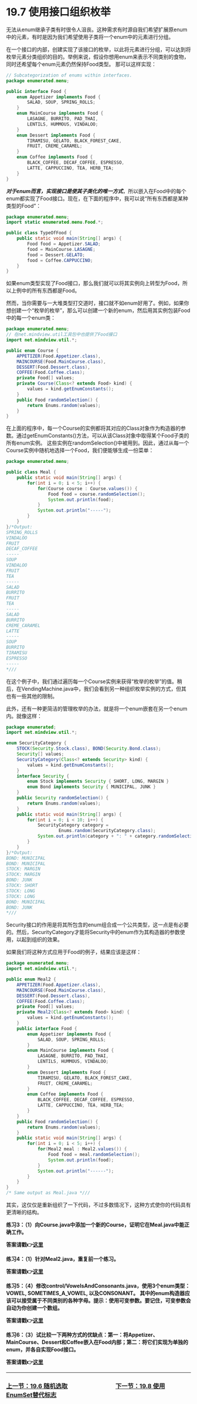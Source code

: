 # 19.7 使用接口组织枚举
无法从enum继承子类有时很令人沮丧。这种需求有时源自我们希望扩展原enum中的元素，有时是因为我们希望使用子类将一个enum中的元素进行分组。

在一个接口的内部，创建实现了该接口的枚举，以此将元素进行分组，可以达到将枚举元素分类组织的目的。举例来说，假设你想用enum来表示不同类别的食物，同时还希望每个enum元素仍然保持Food类型。
那可以这样实现：
```java
// Subcategorization of enums within interfaces.
package enumerated.menu;

public interface Food {
    enum Appetizer implements Food {
    	SALAD, SOUP, SPRING_ROLLS;
    }
    enum MainCourse implements Food {
    	LASAGNE, BURRITO, PAD_THAI,
    	LENTILS, HUMMOUS, VINDALOO;
    }
    enum Dessert implements Food {
    	TIRAMISU, GELATO, BLACK_FOREST_CAKE,
    	FRUIT, CREME_CARAMEL;
    }
    enum Coffee implements Food {
    	BLACK_COFFEE, DECAF_COFFEE, ESPRESSO,
    	LATTE, CAPPUCCINO, TEA, HERB_TEA;
    }
}
```
***对于enum而言，实现接口是使其子类化的唯一方式***，所以嵌入在Food中的每个enum都实现了Food接口。现在，在下面的程序中，我可以说“所有东西都是某种类型的Food”：
```java
package enumerated.menu;
import static enumerated.menu.Food.*;

public class TypeOfFood {
	public static void main(String[] args) {
        Food food = Appetizer.SALAD;
        food = MainCourse.LASAGNE;
        food = Dessert.GELATO;
        food = Coffee.CAPPUCCINO;
	}
}
```
如果enum类型实现了Food接口，那么我们就可以将其实例向上转型为Food，所以上例中的所有东西都是Food。

然而，当你需要与一大堆类型打交道时，接口就不如enum好用了。例如，如果你想创建一个“枚举的枚举”，那么可以创建一个新的enum，然后用其实例包装Food中的每一个enum类：
```java
package enumerated.menu;
// 在net.mindview.util工具包中也提供了Food接口
import net.mindview.util.*;

public enum Course {
    APPETIZER(Food.Appetizer.class),
    MAINCOURSE(Food.MainCourse.class),
    DESSERT(Food.Dessert.class),
    COFFEE(Food.Coffee.class);
	private Food[] values;
	private Course(Class<? extends Food> kind) {
		values = kind.getEnumConstants();
	}
	public Food randomSelection() {
		return Enums.random(values);
	}
}
```
在上面的程序中，每一个Course的实例都将其对应的Class对象作为构造器的参数。通过getEnumConstants()方法，可以从该Class对象中取得某个Food子类的所有enum实例。
这些实例在randomSelection()中被用到。因此，通过从每一个Course实例中随机地选择一个Food，我们便能够生成一份菜单：
```java
package enumerated.menu;

public class Meal {
	public static void main(String[] args) {
        for(int i = 0; i < 5; i++) {
        	for(Course course : Course.values()) {
        		Food food = course.randomSelection();
        		System.out.println(food);
        	}
        	System.out.println("-----");
        }
	}
}/*Output:
SPRING_ROLLS
VINDALOO
FRUIT
DECAF_COFFEE
-----
SOUP
VINDALOO
FRUIT
TEA
-----
SALAD
BURRITO
FRUIT
TEA
-----
SALAD
BURRITO
CREME_CARAMEL
LATTE
-----
SOUP
BURRITO
TIRAMISU
ESPRESSO
-----
*///
```
在这个例子中，我们通过遍历每一个Course实例来获得“枚举的枚举”的值。稍后，在VendingMachine.java中，我们会看到另一种组织枚举实例的方式，但其也有一些其他的限制。

此外，还有一种更简洁的管理枚举的办法，就是将一个enum嵌套在另一个enum内。就像这样：
```java
package enumerated;
import net.mindview.util.*;

enum SecurityCategory {
    STOCK(Security.Stock.class), BOND(Security.Bond.class);
	Security[] values;
	SecurityCategory(Class<? extends Security> kind) {
		values = kind.getEnumConstants();
	}
	interface Security {
		enum Stock implements Security { SHORT, LONG, MARGIN }
		enum Bond implements Security { MUNICIPAL, JUNK }
	}
	public Security randomSelection() {
		return Enums.random(values);
	}
	public static void main(String[] args) {
        for(int i = 0; i < 10; i++) {
        	SecurityCategory category = 
        			Enums.random(SecurityCategory.class);
        	System.out.println(category + ": " + category.randomSelection());
        }
	}
}/*Output:
BOND: MUNICIPAL
BOND: MUNICIPAL
STOCK: MARGIN
STOCK: MARGIN
BOND: JUNK
STOCK: SHORT
STOCK: LONG
STOCK: LONG
BOND: MUNICIPAL
BOND: JUNK
*///
```
Security接口的作用是将其所包含的enum组合成一个公共类型，这一点是有必要的。然后，SecurityCategory才能将Security中的enum作为其构造器的参数使用，以起到组织的效果。

如果我们将这种方式应用于Food的例子，结果应该是这样：
```java
package enumerated.menu;
import net.mindview.util.*;

public enum Meal2 {
	APPETIZER(Food.Appetizer.class),
    MAINCOURSE(Food.MainCourse.class),
    DESSERT(Food.Dessert.class),
    COFFEE(Food.Coffee.class);
	private Food[] values;
	private Meal2(Class<? extends Food> kind) {
		values = kind.getEnumConstants();
	}
	public interface Food {
	    enum Appetizer implements Food {
	    	SALAD, SOUP, SPRING_ROLLS;
	    }
	    enum MainCourse implements Food {
	    	LASAGNE, BURRITO, PAD_THAI,
	    	LENTILS, HUMMOUS, VINDALOO;
	    }
	    enum Dessert implements Food {
	    	TIRAMISU, GELATO, BLACK_FOREST_CAKE,
	    	FRUIT, CREME_CARAMEL;
	    }
	    enum Coffee implements Food {
	    	BLACK_COFFEE, DECAF_COFFEE, ESPRESSO,
	    	LATTE, CAPPUCCINO, TEA, HERB_TEA;
	    }
	}
	public Food randomSelection() {
		return Enums.random(values);
	}
	public static void main(String[] args) {
		for(int i = 0; i < 5; i++) {
			for(Meal2 meal : Meal2.values()) {
				Food food = meal.randomSelection();
				System.out.println(food);
			}
			System.out.println("------");
		}
	}
}
/* Same output as Meal.java *///
```
其实，这仅仅是重新组织了一下代码，不过多数情况下，这种方式使你的代码具有更清晰的结构。

**练习3：（1）向Course.java中添加一个新的Course，证明它在Meal.java中能正确工作。**

**答案请戳:point_right:[这里](solutions/Ex03.md)**

**练习4：（1）针对Meal2.java，重复前一个练习。**

**答案请戳:point_right:[这里](solutions/Ex04.md)**

**练习5：（4）修改control/VowelsAndConsonants.java，使用3个enum类型：VOWEL, SOMETIMES_A_VOWEL, 以及CONSONANT。**
**其中的enum构造器应该可以接受属于不同类别的各种字母。提示：使用可变参数。要记住，可变参数会自动为你创建一个数组。**

**答案请戳:point_right:[这里](solutions/Ex05.md)**

**练习6：（3）试比较一下两种方式的优缺点：第一：将Appetizer、MainCourse、Dessert和Coffee嵌入在Food内部；第二：将它们实现为单独的enum，并各自实现Food接口。**

**答案请戳:point_right:[这里](solutions/Ex06.md)**

---

### [上一节：19.6 随机选取](19.6_Random_selection.md)　　　　　　　　[下一节：19.8 使用EnumSet替代标志](19.8_Using_EnumSet_instead_of_flags.md)


